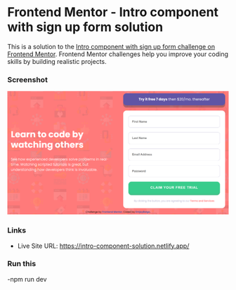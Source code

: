 # Frontend Mentor - Intro component with sign up form solution
This is a solution to the [Intro component with sign up form challenge on Frontend Mentor](https://www.frontendmentor.io/challenges/intro-component-with-signup-form-5cf91bd49edda32581d28fd1). Frontend Mentor challenges help you improve your coding skills by building realistic projects.

### Screenshot
![intro component screenshot](./images/intro-sc.png)

### Links
- Live Site URL: https://intro-component-solution.netlify.app/

### Run this
-npm run dev
